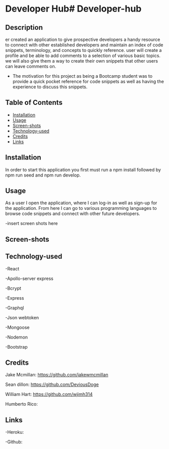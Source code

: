 # Developer Hub# Developer-hub
## Description

er created an application to give prospective developers a handy resource to connect with other established developers and maintain an index of code snippets, terminology, and concepts to quickly reference. user will create a profile and be able to add comments to a selection of various basic topics. we will also give them a way to create their own snippets that other users can leave comments on.

- The motivation for this project as being a Bootcamp student was to provide a quick pocket reference for code snippets as well as having the experience to discuss this snippets. 


## Table of Contents 


- [Installation](#installation)
- [Usage](#usage)
- [Screen-shots](#Screen-shots)
- [Technology-used](#Technology-used)
- [Credits](#credits)
- [Links](#links)

## Installation

In order to start this application you first must run a npm install followed by npm run seed and npm run develop. 

## Usage

As a user I open the application, where I can log-in as well as sign-up for the application. From here I can go to various programming languages to browse code snippets and connect with other future developers.

-insert screen shots here

## Screen-shots 


## Technology-used
-React

-Apollo-server express

-Bcrypt

-Express

-Graphql

-Json webtoken

-Mongoose

-Nodemon

-Bootstrap





## Credits

Jake Mcmillan: https://github.com/jakewmcmillan

Sean dillon: https://github.com/DeviousDoge

William Hart: https://github.com/wjimh314

Humberto Rico: 

## Links

-Heroku:

-Github:


